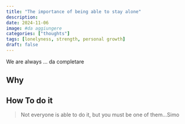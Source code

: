```yaml
---
title: "The importance of being able to stay alone"
description: 
date: 2024-11-06
image: #da aggiungere
categories: ["thoughts"]
tags: [lonelyness, strength, personal growth]
draft: false
---
```


We are always ... da completare

## **Why**


## **How To do it**


> Not everyone is able to do it, but you must be one of them...Simo